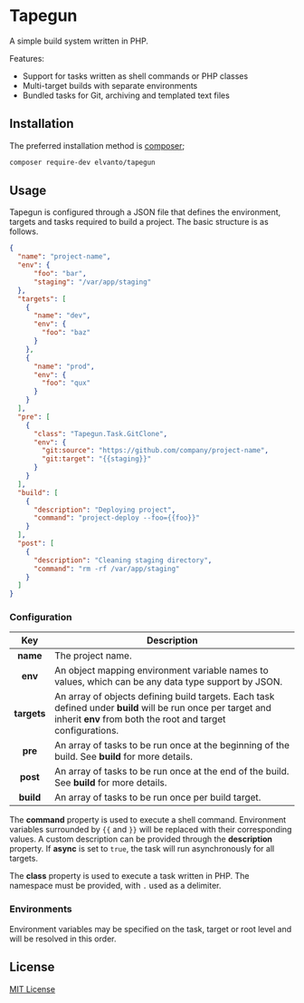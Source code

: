 # Tapegun

A simple build system written in PHP.

Features:
- Support for tasks written as shell commands or PHP classes
- Multi-target builds with separate environments
- Bundled tasks for Git, archiving and templated text files

## Installation

The preferred installation method is [composer](https://getcomposer.org);

```sh
composer require-dev elvanto/tapegun
```

## Usage

Tapegun is configured through a JSON file that defines the environment, targets
and tasks required to build a project. The basic structure is as follows.

```json
{
  "name": "project-name",
  "env": {
      "foo": "bar",
      "staging": "/var/app/staging"
  },
  "targets": [
    {
      "name": "dev",
      "env": {
        "foo": "baz"
      }
    },
    {
      "name": "prod",
      "env": {
        "foo": "qux"
      }
    }
  ],
  "pre": [
    {
      "class": "Tapegun.Task.GitClone",
      "env": {
        "git:source": "https://github.com/company/project-name",
        "git:target": "{{staging}}"
      }
    }
  ],
  "build": [
    {
      "description": "Deploying project",
      "command": "project-deploy --foo={{foo}}"
    }
  ],
  "post": [
    {
      "description": "Cleaning staging directory",
      "command": "rm -rf /var/app/staging"
    }
  ]
}
```

### Configuration

| Key | Description |
| :---: | --- |
|__name__|The project name.|
|__env__|An object mapping environment variable names to values, which can be any data type support by JSON.|
|__targets__|An array of objects defining build targets. Each task defined under __build__ will be run once per target and inherit __env__ from both the root and target configurations.|
|__pre__|An array of tasks to be run once at the beginning of the build. See __build__ for more details.| 
|__post__|An array of tasks to be run once at the end of the build. See __build__ for more details.|
|__build__|An array of tasks to be run once per build target.|

The __command__ property is used to execute a shell command. Environment
variables surrounded by `{{` and `}}` will be replaced with their corresponding
values. A custom description can be provided through the __description__
property. If __async__ is set to `true`, the task will run asynchronously for
all targets.

The __class__ property is used to execute a task written in PHP. The namespace
must be provided, with `.` used as a delimiter.

### Environments

Environment variables may be specified on the task, target or root level and
will be resolved in this order.

## License
[MIT License](LICENSE)

